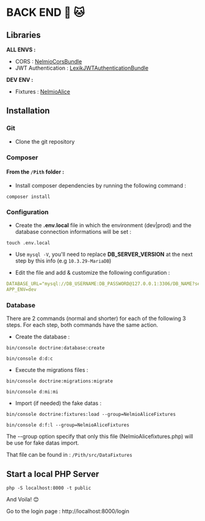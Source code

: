 # BACK END :dog: :cat:

## Libraries
__ALL ENVS :__
* CORS : [NelmioCorsBundle](https://github.com/nelmio/NelmioCorsBundle)
* JWT Authentication : [LexikJWTAuthenticationBundle](https://github.com/lexik/LexikJWTAuthenticationBundle)

__DEV ENV :__ 
* Fixtures : [NelmioAlice](https://github.com/nelmio/alice)

## Installation

### Git

* Clone the git repository

### Composer

#### From the ```/Pith``` folder :
* Install composer dependencies by running the following command : 

```
composer install
```

### Configuration

* Create the __.env.local__ file in which the environment (dev|prod) and the database connection informations will be set : 

```
touch .env.local
```

* Use ``` mysql -V ```, you'll need to replace __DB_SERVER_VERSION__ at the next step by this info (e.g ``` 10.3.29-MariaDB ```)

* Edit the file and add & customize the following configuration : 

```YAML
DATABASE_URL="mysql://DB_USERNAME:DB_PASSWORD@127.0.0.1:3306/DB_NAME?serverVersion=DB_SERVER_VERSION"
APP_ENV=dev 
```
### Database

There are 2 commands (normal and shorter) for each of the following 3 steps.
For each step, both commands have the same action.

* Create the database :  

```
bin/console doctrine:database:create
```
```
bin/console d:d:c
```

* Execute the migrations files :

```
bin/console doctrine:migrations:migrate
```
```
bin/console d:mi:mi
```

* Import (if needed) the fake datas :

```
bin/console doctrine:fixtures:load --group=NelmioAliceFixtures
```
```
bin/console d:f:l --group=NelmioAliceFixtures
```

The --group option specify that only this file (NelmioAlicefixtures.php) will be use for fake datas import.

That file can be found in : ``` /Pith/src/DataFixtures ```

## Start a local PHP Server

```
php -S localhost:8000 -t public
```

And Voila! :blush:

Go to the login page : http://localhost:8000/login
